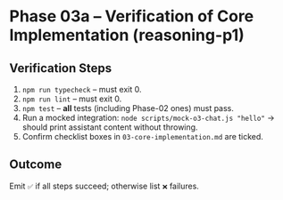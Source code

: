 # Phase 03a – Verification of Core Implementation (reasoning-p1)

## Verification Steps
1. `npm run typecheck` – must exit 0.
2. `npm run lint` – must exit 0.
3. `npm test` – **all** tests (including Phase-02 ones) must pass.
4. Run a mocked integration: `node scripts/mock-o3-chat.js "hello"` → should print assistant content without throwing.
5. Confirm checklist boxes in `03-core-implementation.md` are ticked.

## Outcome
Emit `✅` if all steps succeed; otherwise list `❌` failures.
